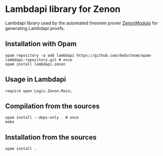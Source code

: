 Lambdapi library for Zenon
==========================

Lambdapi library used by the automated theorem prover
[ZenonModulo](https://github.com/Deducteam/zenon_modulo/tree/modulo)
for generating Lambdapi proofs.

Installation with Opam
----------------------

```
opam repository -a add lambdapi https://github.com/deducteam/opam-lambdapi-repository.git # once
opam install lambdapi-zenon
```

Usage in Lambdapi
-----------------

```
require open Logic.Zenon.Main;
```

Compilation from the sources
----------------------------

```
opam install --deps-only . # once
make
```

Installation from the sources
-----------------------------

```
opam install .
```
